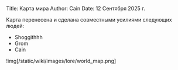 Title: Карта мира
Author: Cain
Date: 12 Сентября 2025 г.

Карта перенесена и сделана совместными усилиями следующих людей:

- Shoggithhh
- Grom
- Cain

!img[/static/wiki/images/lore/world_map.png]
